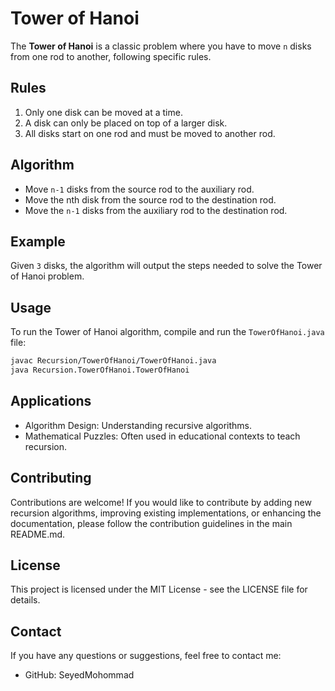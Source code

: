# Tower of Hanoi

The **Tower of Hanoi** is a classic problem where you have to move `n` disks from one rod to another, following specific rules.

## Rules

1. Only one disk can be moved at a time.
2. A disk can only be placed on top of a larger disk.
3. All disks start on one rod and must be moved to another rod.

## Algorithm

- Move `n-1` disks from the source rod to the auxiliary rod.
- Move the nth disk from the source rod to the destination rod.
- Move the `n-1` disks from the auxiliary rod to the destination rod.

## Example

Given `3` disks, the algorithm will output the steps needed to solve the Tower of Hanoi problem.

## Usage

To run the Tower of Hanoi algorithm, compile and run the `TowerOfHanoi.java` file:

```bash
javac Recursion/TowerOfHanoi/TowerOfHanoi.java
java Recursion.TowerOfHanoi.TowerOfHanoi
```
## Applications

- Algorithm Design: Understanding recursive algorithms.
- Mathematical Puzzles: Often used in educational contexts to teach recursion.

## Contributing

Contributions are welcome! If you would like to contribute by adding new recursion algorithms, improving existing implementations, or enhancing the documentation, please follow the contribution guidelines in the main README.md.
## License

This project is licensed under the MIT License - see the LICENSE file for details.
## Contact

If you have any questions or suggestions, feel free to contact me:

- GitHub: SeyedMohommad
